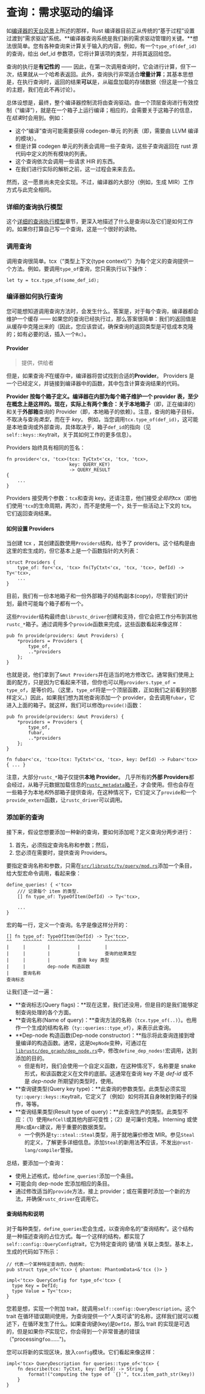 # 查询：需求驱动的编译

如[编译器的天台风景][hl]上所述的那样，Rust 编译器目前正从传统的“基于过程”设置过渡到“需求驱动”系统。**编译器查询系统是我们新的需求驱动管理的关键。**想法很简单。您有各种查询来计算关于输入的内容，例如，有一个`type_of(def_id)`的查询，给出 def_id 参数项，它将计算该项的类型，并将其返回给您。

[hl]: high-level-overview.zh.html

查询的执行是**有记性的** —— 因此，在第一次调用查询时，它会进行计算，但下一次，结果就从一个哈希表返回。此外，查询执行非常适合**增量计算**；其基本思想是，在执行查询时，返回的结果**可以**是，从磁盘加载的存储数据（但这是一个独立的主题，我们在此不再讨论）。

总体设想是，最终，整个编译器控制流将由查询驱动。由一个顶层查询进行有效控制（“编译”），就是在一个箱子上运行编译；相应的，会需要关于这箱子的信息，在*结束*时会用到。例如：

- 这个“编译”查询可能需要获得 codegen-单元 的列表（即，需要由 LLVM 编译的模块）。
- 但是计算 codegen 单元的列表会调用一些子查询，这些子查询返回在 rust 源代码中定义的所有模块的列表。
- 这个查询依次会调用一些请求 HIR 的东西。
- 在我们进行实际的解析之前，这一过程会来来去去。

然而，这一愿景尚未完全实现。不过，编译器的大部分（例如，生成 MIR）工作方式与此完全相同。

### 详细的查询执行模型

这个[详细的查询执行模型][query-model]章节，更深入地描述了什么是查询以及它们是如何工作的。如果你打算自己写一个查询，这是一个很好的读物。

### 调用查询

调用查询很简单。tcx（“类型上下文{type context}”）为每个定义的查询提供一个方法。例如，要调用`type_of`查询，您只需执行以下操作：

```rust,ignore
let ty = tcx.type_of(some_def_id);
```

### 编译器如何执行查询

您可能想知道调用查询方法时，会发生什么。答案是，对于每个查询，编译器都会维护一个缓存 —— 如果您的查询已经执行过，那么答案很简单：我们的返回值是从缓存中克隆出来的（因此，您应该尝试，确保查询的返回类型是可低成本克隆的；如有必要的话，插入一个`Rc`）。

#### Provider

> 提供，供给者

但是，如果查询*不*在缓存中，编译器将尝试找到合适的**Provider**。 Providers 是一个已经定义，并链接到编译器中的函数，其中包含计算查询结果的代码。

**Provider 按每个箱子定义。**编译器在内部为每个箱子维护一个 provider 表，至少在概念上是这样的。现在，实际上有两个集合：关于**本地箱子**（即，正在编译的）和关于**外部箱**查询的 Provider（即，本地箱子的依赖）。注意，查询的箱子目标，不取决与查询*类型*，而在于 _key_。 例如，当您调用`tcx.type_of(def_id)`，这可能是本地查询或外部查询，具体取决于，箱子`def_id`的指向（见`self::keys::Key`trait，关于其如何工作的更多信息）。

Providers 始终具有相同的签名：

```rust,ignore
fn provider<'cx, 'tcx>(tcx: TyCtxt<'cx, 'tcx, 'tcx>,
                       key: QUERY_KEY)
                       -> QUERY_RESULT
{
    ...
}
```

Providers 接受两个参数：`tcx`和查询 key。还请注意，他们接受*全局的*tcx（即他们使用`'tcx`的生命周期，两次），而不是使用一个，处于一些活动上下文的 tcx。它们返回查询结果。

#### 如何设置 Providers

当创建 tcx ，其创建函数使用`Providers`结构，给予了 providers。这个结构是由这里的宏生成的，但它基本上是一个函数指针的大列表：

```rust,ignore
struct Providers {
    type_of: for<'cx, 'tcx> fn(TyCtxt<'cx, 'tcx, 'tcx>, DefId) -> Ty<'tcx>,
    ...
}
```

目前，我们有一份本地箱子和一份外部箱子的结构副本(copy)，尽管我们的计划，最终可能每个箱子都有一个。

这些`Provider`结构最终由`librustc_driver`创建和支持，但它会把工作分布到其他`rustc_*`箱子。通过调用多个`provide`函数来完成，这些函数看起来像这样：

```rust,ignore
pub fn provide(providers: &mut Providers) {
    *providers = Providers {
        type_of,
        ..*providers
    };
}
```

也就是说，他们拿到了`&mut Providers`并在适当的地方修改它。通常我们使用上面的配方，只是因为它看起来不错，但你也可以用`providers.type_of = type_of`，是等价的。（这里，`type_of`将是一个顶层函数，正如我们之前看到的那样定义。）因此，如果我们想为其他查询添加一个 provider，会去调用`fubar`，它进入上面的箱子。就这样，我们可以修改`provide()`函数：

```rust,ignore
pub fn provide(providers: &mut Providers) {
    *providers = Providers {
        type_of,
        fubar,
        ..*providers
    };
}

fn fubar<'cx, 'tcx>(tcx: TyCtxt<'cx, 'tcx>, key: DefId) -> Fubar<'tcx> { ... }
```

注意，大部分`rustc_*`箱子仅提供**本地 Provider**。 几乎所有的**外部 Providers**都会经过，从箱子元数据加载信息的[`rustc_metadata`箱子][rustc_metadata]，才会使用。但也会存在一些箱子为本地*和*外部箱子提供查询，在这种情况下，它们定义了`provide`和一个`provide_extern`函数，让`rustc_driver`可以调用。

[rustc_metadata]: https://github.com/rust-lang/rust/tree/master/src/librustc_metadata

### 添加新的查询

接下来，假设您想要添加一种新的查询，要如何添加呢？定义查询分两步进行：

1.  首先，必须指定查询名称和参数；然后，
2.  您必须在需要时，提供查询 Providers。

要指定查询名称和参数，只需在[`src/librustc/ty/query/mod.rs`][query-mod]添加一个条目，给大型宏命令调用，看起来像：

[query-mod]: https://doc.rust-lang.org/nightly/nightly-rustc/rustc/ty/query/index.html

```rust,ignore
define_queries! { <'tcx>
    /// 记录每个 item 的类型.
    [] fn type_of: TypeOfItem(DefId) -> Ty<'tcx>,

    ...
}
```

宏的每一行，定义一个查询。名字是像这样分开的：

```rust,ignore
[] fn type_of: TypeOfItem(DefId) -> Ty<'tcx>,
^^    ^^^^^^^  ^^^^^^^^^^ ^^^^^     ^^^^^^^^
|     |        |          |         |
|     |        |          |         查询的结果类型
|     |        |          查询 key 类型
|     |        dep-node 构造函数
|     查询名称
查询标志
```

让我们逐一过一遍：

- **查询标志(Query flags)：**现在这里，我们还没用，但是目的是我们能够定制查询处理的各个方面。
- **查询名称(Name of query)：**查询方法的名称（`tcx.type_of(..)`）。也用作一个生成的结构名称（`ty::queries::type_of`），来表示此查询。
- **Dep-node 构造函数(Dep-node constructor)：**指示将此查询连接到增量编译的构造函数。通常，这是`DepNode`变种，可通过在[`librustc/dep_graph/dep_node.rs`][dep-node]中，修改`define_dep_nodes!`宏调用，达到添加的目的。
  - 但是有时，我们会使用一个自定义函数，在这种情况下，名称要是 snake 形式，和该函数定义在文件的底部。这通常在查询 key 不是 _def-id_ 或不是 _dep-node_ 所期望的类型时，使用。
- **查询键类型(Query key type)：**此查询的参数类型。此类型必须实现`ty::query::keys::Key`trait，它定义了（例如）如何将其自身映射到箱子的操作，等等。
- **查询结果类型(Result type of query)：**此查询生产的类型。此类型不应：（1）使用`RefCell`或其他内部可变性；（2）是可廉价克隆。Interning 或使用`Rc`或`Arc`建议，用于重要的数据类型。
  - 一个例外是`ty::steal::Steal`类型，用于就地廉价修改 MIR。参见`Steal`的定义，了解更多详细信息。添加`Steal`的新用法**不**应该，不发出`@rust-lang/compiler`警报。

[dep-node]: https://doc.rust-lang.org/nightly/nightly-rustc/rustc/dep_graph/struct.DepNode.html

总结，要添加一个查询：

- 使用上述格式，给`define_queries!`添加一个条目。
- 可能会向 dep-node 宏添加相应的条目。
- 通过修改适当的`provide`方法，接上 provider；或在需要时添加一个新的方法，并确保`rustc_driver`在调用它。

#### 查询结构和说明

对于每种类型，`define_queries`宏会生成，以查询命名的“查询结构”。这个结构是一种描述查询的占位方式。每一个这样的结构，都实现了`self::config::QueryConfig`trait，它为特定查询的 键/值 关联上类型。基本上，生成的代码如下所示：

```rust,ignore
// 代表一个某种特定查询的，伪结构:
pub struct type_of<'tcx> { phantom: PhantomData<&'tcx ()> }

impl<'tcx> QueryConfig for type_of<'tcx> {
  type Key = DefId;
  type Value = Ty<'tcx>;
}
```

您若是想，实现一个附加 trait，就调用`self::config::QueryDescription`。这个 trait 在循环错误期间使用，为查询提供一个“人类可读”的名称，这样我们就可以概述下，在循环发生了什么。如果查询键(key)是`DefId`，那么 trait 的实现是可选的，但是如果你*不*实现它，你会得到一个非常普通的错误（"processing`foo`……")。

您可以将新的实现区块，放入`config`模块。它们看起来像这样：

```rust,ignore
impl<'tcx> QueryDescription for queries::type_of<'tcx> {
    fn describe(tcx: TyCtxt, key: DefId) -> String {
        format!("computing the type of `{}`", tcx.item_path_str(key))
    }
}
```

[query-model]: queries/query-evaluation-model-in-detail.zh.html
